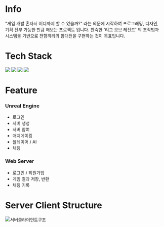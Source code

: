 # Info
"게임 개발 혼자서 어디까지 할 수 있을까?" 라는 의문에 시작하여
프로그래밍, 디자인, 기획 전부 가능한 만큼 해보는 프로젝트 입니다.
친숙한 '리그 오브 레전드' 의 조작법과 시스템을 기반으로 전함끼리의 함대전을 구현하는 것이 목표입니다.


# Tech Stack
<img src="https://img.shields.io/badge/unreal%20engine-%23313131.svg?&style=for-the-badge&logo=unreal%20engine&logoColor=white" /> <img src="https://img.shields.io/badge/springboot-6DB33F?&style=for-the-badge&logo=springboot&logoColor=white" /> <img src="https://img.shields.io/badge/mysql-%234479A1.svg?&style=for-the-badge&logo=mysql&logoColor=white" /> <img src="https://img.shields.io/badge/json-%23000000.svg?&style=for-the-badge&logo=json&logoColor=white" />



# Feature
### Unreal Engine
+ 로그인
+ 서버 생성
+ 서버 참여
+ 매치메이킹
+ 플레이어 / AI
+ 채팅

### Web Server
+ 로그인 / 회원가입
+ 게임 결과 저장, 반환
+ 채팅 기록

# Server Client Structure
![서버클라이언트구조](https://github.com/user-attachments/assets/664bf13b-987c-4ab5-a71a-7a468ec58be4)
